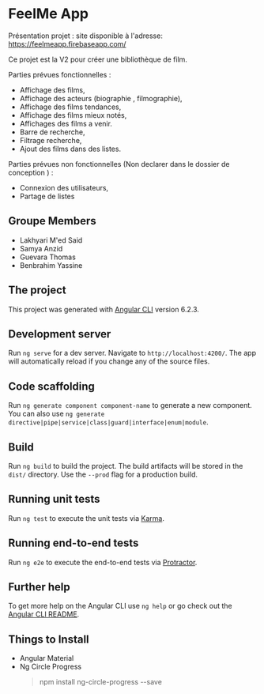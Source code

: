 # FeelMe App

Présentation projet : 
site disponible à l'adresse: https://feelmeapp.firebaseapp.com/

Ce projet est la V2 pour créer une bibliothèque de film.

Parties prévues fonctionnelles : 
 - Affichage des films, 
 - Affichage des acteurs (biographie , filmographie), 
 - Affichage des films tendances, 
 - Affichage des films mieux notés, 
 - Affichages des films a venir.
 - Barre de recherche, 
 - Filtrage recherche, 
 - Ajout des films dans des listes.
  
Parties prévues non fonctionnelles (Non declarer dans le dossier de conception ) :
 - Connexion des utilisateurs, 
 - Partage de listes
 
## Groupe Members
 - Lakhyari M'ed Said
 - Samya Anzid
 - Guevara Thomas
 - Benbrahim Yassine
  
## The project 

This project was generated with [Angular CLI](https://github.com/angular/angular-cli) version 6.2.3.

## Development server

Run `ng serve` for a dev server. Navigate to `http://localhost:4200/`. The app will automatically reload if you change any of the source files.

## Code scaffolding

Run `ng generate component component-name` to generate a new component. You can also use `ng generate directive|pipe|service|class|guard|interface|enum|module`.

## Build

Run `ng build` to build the project. The build artifacts will be stored in the `dist/` directory. Use the `--prod` flag for a production build.

## Running unit tests

Run `ng test` to execute the unit tests via [Karma](https://karma-runner.github.io).

## Running end-to-end tests

Run `ng e2e` to execute the end-to-end tests via [Protractor](http://www.protractortest.org/).

## Further help

To get more help on the Angular CLI use `ng help` or go check out the [Angular CLI README](https://github.com/angular/angular-cli/blob/master/README.md).

## Things to Install 
 - Angular Material
 - Ng Circle Progress 
      > npm install ng-circle-progress --save
